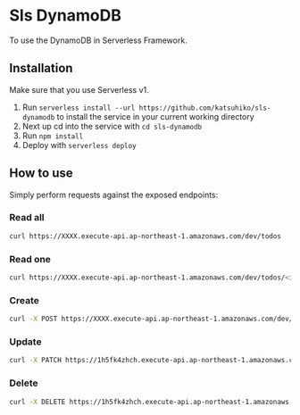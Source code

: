 # Sls DynamoDB

To use the DynamoDB in Serverless Framework.

## Installation

Make sure that you use Serverless v1.

1. Run `serverless install --url https://github.com/katsuhiko/sls-dynamodb` to install the service in your current working directory
2. Next up cd into the service with `cd sls-dynamodb`
3. Run `npm install`
4. Deploy with `serverless deploy`

## How to use

Simply perform requests against the exposed endpoints:

### Read all

```bash
curl https://XXXX.execute-api.ap-northeast-1.amazonaws.com/dev/todos
```

### Read one

```bash
curl https://XXXX.execute-api.ap-northeast-1.amazonaws.com/dev/todos/<id>
```

### Create

```bash
curl -X POST https://XXXX.execute-api.ap-northeast-1.amazonaws.com/dev/todos --data '{ "content" : "Learn Serverless" }'
```

### Update

```bash
curl -X PATCH https://1h5fk4zhch.execute-api.ap-northeast-1.amazonaws.com/dev/todos/<id> --data '{ "content" : "Understand Serverless" }'
```

### Delete

```bash
curl -X DELETE https://1h5fk4zhch.execute-api.ap-northeast-1.amazonaws.com/dev/todos/<id>
```
